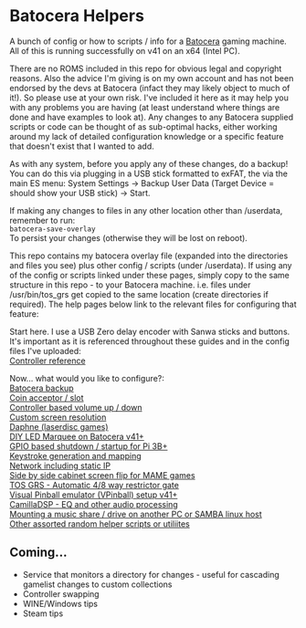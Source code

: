 # Batocera Helpers
A bunch of config or how to scripts / info for a [Batocera](https://batocera.org/) gaming machine.  All of this is running successfully on v41 on an x64 (Intel PC).

There are no ROMS included in this repo for obvious legal and copyright reasons.  Also the advice I'm giving is on my own account and has not been endorsed by the devs at Batocera (infact they may likely object to much of it!).  So please use at your own risk.  I've included it here as it may help you with any problems you are having (at least understand where things are done and have examples to look at).  Any changes to any Batocera supplied scripts or code can be thought of as sub-optimal hacks, either working around my lack of detailed configuration knowledge or a specific feature that doesn't exist that I wanted to add.

As with any system, before you apply any of these changes, do a backup!  You can do this via plugging in a USB stick formatted to exFAT, the via the main ES menu: System Settings -> Backup User Data (Target Device = should show your USB stick) -> Start.

If making any changes to files in any other location other than /userdata, remember to run:  
`batocera-save-overlay`  
To persist your changes (otherwise they will be lost on reboot).  

This repo contains my batocera overlay file (expanded into the directories and files you see) plus other config / scripts (under /userdata).  If using any of the config or scripts linked under these pages, simply copy to the same structure in this repo - to your Batocera machine.  i.e. files under /usr/bin/tos_grs get copied to the same location (create directories if required).  The help pages below link to the relevant files for configuring that feature:  

Start here. I use a USB Zero delay encoder with Sanwa sticks and buttons.  It's important as it is referenced throughout these guides and in the config files I've uploaded:  
[Controller reference](./README/Controller%20Reference%20README.md#controller-reference)  

Now... what would you like to configure?:  
[Batocera backup](./README/Backup%20README.md)  
[Coin acceptor / slot](./README/CoinAcceptor%20README.md#coin-acceptor--slot)  
[Controller based volume up / down](./README/VolumeUpDown%20README.md#controller-based-volume-up--down)  
[Custom screen resolution](./README/ScreenRes%20README.md#custom-screen-resolution)  
[Daphne (laserdisc games)](./README/Daphne%20README.md#daphne-laserdisc-games)  
[DIY LED Marquee on Batocera v41+](./README/DMDMarquee%20README.md)  
[GPIO based shutdown / startup for Pi 3B+](./README/PowerOffOn%20README.md#gpio-based-shutdown--startup-for-pi-3b)  
[Keystroke generation and mapping](./README/Keystroke%20README.md#keystroke-generation-and-mapping)  
[Network including static IP](./README/Network%20README.md)  
[Side by side cabinet screen flip for MAME games](./README/SideBySide%20README.md)  
[TOS GRS - Automatic 4/8 way restrictor gate](./README/TOS_GRS_Switch%20README.md#tos-grs---automatic-48-way-restrictor-gate)  
[Visual Pinball emulator (VPinball) setup v41+](./README/VPinball.md)  
[CamillaDSP - EQ and other audio processing](./README/CamillaDSP.md)  
[Mounting a music share / drive on another PC or SAMBA linux host](./README/Mounting%20music%20share%20README.md)  
[Other assorted random helper scripts or utiliites](./README/RandomHelperScripts%20README.md)  

## Coming...
- Service that monitors a directory for changes - useful for cascading gamelist changes to custom collections
- Controller swapping  
- WINE/Windows tips  
- Steam tips  
